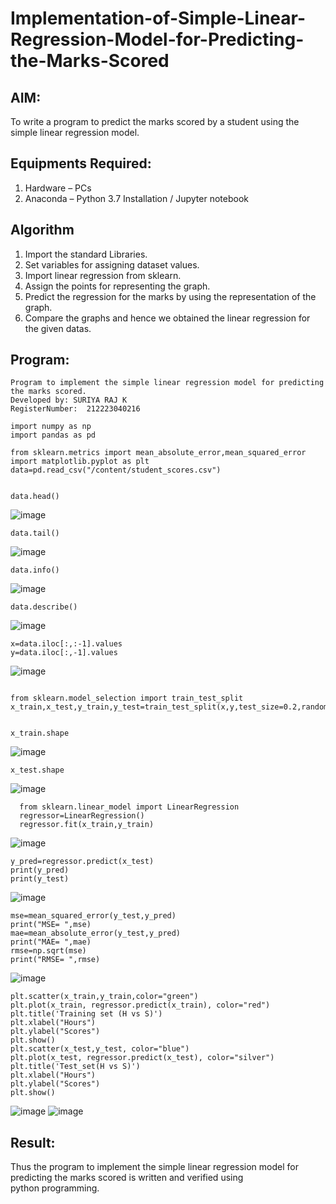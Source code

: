 # Implementation-of-Simple-Linear-Regression-Model-for-Predicting-the-Marks-Scored

## AIM:
To write a program to predict the marks scored by a student using the simple linear regression model.

## Equipments Required:
1. Hardware – PCs
2. Anaconda – Python 3.7 Installation / Jupyter notebook

## Algorithm
1. Import the standard Libraries.
2. Set variables for assigning dataset values.
3. Import linear regression from sklearn.
4. Assign the points for representing the graph.
5. Predict the regression for the marks by using the representation of the graph.
6. Compare the graphs and hence we obtained the linear regression for the given datas. 

## Program:
```
Program to implement the simple linear regression model for predicting the marks scored.
Developed by: SURIYA RAJ K
RegisterNumber:  212223040216
```

```
import numpy as np
import pandas as pd

from sklearn.metrics import mean_absolute_error,mean_squared_error
import matplotlib.pyplot as plt
data=pd.read_csv("/content/student_scores.csv")


data.head()
```
![image](https://github.com/user-attachments/assets/8b041b46-aa0f-4eb9-85f6-c3e8424b18ad)
```
data.tail()
```
![image](https://github.com/user-attachments/assets/d060cf89-d3ee-4875-82b3-ee637d825d17)
```
data.info()
```
![image](https://github.com/user-attachments/assets/1347b13e-d5ad-4225-8548-4d1a1646fbde)
```
data.describe()
```
![image](https://github.com/user-attachments/assets/4dd1d0ba-8b09-4906-bf7a-e703b090634a)
```
x=data.iloc[:,:-1].values
y=data.iloc[:,-1].values
```
![image](https://github.com/user-attachments/assets/f8990d90-0028-469f-b76c-6ed6989752fc)
```

from sklearn.model_selection import train_test_split
x_train,x_test,y_train,y_test=train_test_split(x,y,test_size=0.2,random_state=0)


x_train.shape
```
![image](https://github.com/user-attachments/assets/8b828d10-6cce-40b5-9c4d-6e1cadbde288)
```
x_test.shape
```
![image](https://github.com/user-attachments/assets/da3b4773-1f77-42bb-bd12-c07a86b05ff4)
```
  from sklearn.linear_model import LinearRegression
  regressor=LinearRegression()
  regressor.fit(x_train,y_train)
```
![image](https://github.com/user-attachments/assets/106c2bb4-3e13-4484-a303-83a5341a4da1)
```
y_pred=regressor.predict(x_test)
print(y_pred)
print(y_test)
```
![image](https://github.com/user-attachments/assets/3fb0935f-fe2d-46dd-a7ba-4c6c53b65535)
```
mse=mean_squared_error(y_test,y_pred)
print("MSE= ",mse)
mae=mean_absolute_error(y_test,y_pred)
print("MAE= ",mae)
rmse=np.sqrt(mse)
print("RMSE= ",rmse)
```
![image](https://github.com/user-attachments/assets/a7a33bb9-fa9f-4832-a627-b4012d7adaa9)
```
plt.scatter(x_train,y_train,color="green")
plt.plot(x_train, regressor.predict(x_train), color="red")
plt.title('Training set (H vs S)')
plt.xlabel("Hours")
plt.ylabel("Scores")
plt.show()
plt.scatter(x_test,y_test, color="blue")
plt.plot(x_test, regressor.predict(x_test), color="silver")
plt.title('Test_set(H vs S)')
plt.xlabel("Hours")
plt.ylabel("Scores")
plt.show()
```

![image](https://github.com/user-attachments/assets/0b96177d-c399-4105-af42-7d829e9514aa)
![image](https://github.com/user-attachments/assets/392464da-22f2-4e6f-a358-56985f7aefba)
## Result:
Thus the program to implement the simple linear regression model for predicting the marks scored is written and verified using python programming.
